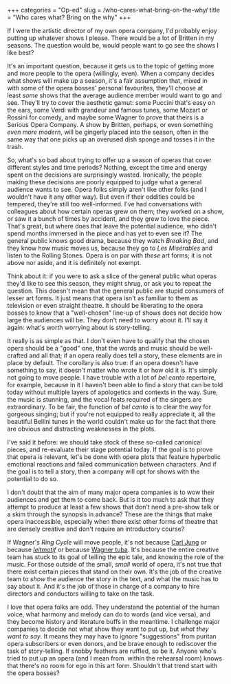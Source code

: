 +++
categories = "Op-ed"
slug = /who-cares-what-bring-on-the-why/
title = "Who cares what? Bring on the why"
+++

If I were the artistic director of my own opera company, I'd probably enjoy putting up whatever shows I please. There would be a lot of Britten in my seasons. The question would be, would people want to go see the shows I like best?

It's an important question, because it gets us to the topic of getting more and more people to the opera (willingly, even). When a company decides what shows will make up a season, it's a fair assumption that, mixed in with some of the opera bosses' personal favourites, they'll choose at least _some_ shows that the average audience member would want to go and see. They'll try to cover the aesthetic gamut: some Puccini that's easy on the ears, some Verdi with grandeur and famous tunes, some Mozart or Rossini for comedy, and maybe some Wagner to prove that theirs is a Serious Opera Company. A show by Britten, perhaps, or even something _even more modern_, will be gingerly placed into the season, often in the same way that one picks up an overused dish sponge and tosses it in the trash.

So, what's so bad about trying to offer up a season of operas that cover different styles and time periods? Nothing, except the time and energy spent on the decisions are surprisingly wasted. Ironically, the people making these decisions are poorly equipped to judge what a general audience wants to see. Opera folks simply aren't like other folks (and I wouldn't have it any other way). But even if their oddities could be tempered, they're still too well-informed. I've had conversations with colleagues about how certain operas grew on them; they worked on a show, or saw it a bunch of times by accident, and they grew to love the piece. That's great, but where does that leave the potential audience, who didn't spend months immersed in the piece and has yet to even see it? The general public knows good drama, because they watch _Breaking Bad_, and they know how music moves us, because they go to _Les Misérables_ and listen to the Rolling Stones. Opera is on par with _these_ art forms; it is not above nor aside, and it is definitely not exempt.

Think about it: if you were to ask a slice of the general public what operas they'd like to see this season, they might shrug, or ask you to repeat the question. This doesn't mean that the general public are stupid consumers of lesser art forms. It just means that opera isn't as familiar to them as television or even straight theatre. It should be liberating to the opera bosses to know that a "well-chosen" line-up of shows does not decide how large the audiences will be. They don't need to worry about it. I'll say it again: what's worth worrying about is story-telling.

It really is as simple as that. I don't even have to qualify that the chosen opera should be a "good" one, that the words and music should be well-crafted and all that; if an opera really does tell a story, these elements are in place by default. The corollary is also true: if an opera doesn't have something to say, it doesn't matter who wrote it or how old it is. It's simply not going to move people. I have trouble with a lot of _bel canto_ repertoire, for example, because in it I haven't been able to find a story that can be told today without multiple layers of apologetics and contexts in the way. Sure, the music is stunning, and the vocal feats required of the singers are extraordinary. To be fair, the function of _bel canto_ is to clear the way for gorgeous singing; but if you're not equipped to really appreciate it, all the beautiful Bellini tunes in the world couldn't make up for the fact that there are obvious and distracting weaknesses in the plots. 

I've said it before: we should take stock of these so-called canonical pieces, and re-evaluate their stage potential today. If the goal is to prove that opera is relevant, let's be done with opera plots that feature hyperbolic emotional reactions and failed communication between characters. And if the goal is to tell a story, then a company will opt for shows with the potential to do so.

I don't doubt that the aim of many major opera companies is to wow their audiences and get them to come back. But is it too much to ask that they attempt to produce at least a few shows that don't need a pre-show talk or a skim through the synopsis in advance? These are the things that make opera inaccessible, especially when there exist other forms of theatre that are densely creative and don't require an introductory course? 

If Wagner's *Ring Cycle* will move people, it's not because [Carl Jung](http://stottilien.com/2012/07/19/c-g-jung-and-wagner-rainy-gotterdammerung-in-munich/) or because [_leitmotif_](http://en.wikipedia.org/wiki/Leitmotif#Wagner) or because [Wagner tuba](http://en.wikipedia.org/wiki/Wagner_tuba). It's because the entire creative team has stuck to its goal of telling the epic tale, and knowing the role of the music. For those outside of the small, _small_ world of opera, it's not true that there exist certain pieces that stand on their own. It's the job of the creative team to _show_ the audience the story in the text, and what the music has to say about it. And it's the job of those in charge of a company to hire directors and conductors willing to take on the task.

I love that opera folks are odd. They understand the potential of the human voice, what harmony and melody can do to words (and vice versa), and they become history and literature buffs in the meantime. I challenge major companies to decide not what show they want to put up, but _what they want to say_. It means they may have to ignore "suggestions" from puritan opera subscribers or even donors, and be brave enough to rediscover the task of story-telling. If snobby feathers are ruffled, so be it. Anyone who's tried to put up an opera (and I mean from  within the rehearsal room) knows that there's no room for ego in this art form. Shouldn't that trend start with the opera bosses?
